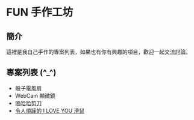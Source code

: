FUN 手作工坊
====================

簡介
----
這裡是我自己手作的專案列表，如果也有你有興趣的項目，歡迎一起交流討論。

專案列表 (^_^)
-------------
* 骰子電風扇
* WebCam 顯微鏡
* [嗚哈哈剪刀](docs/crazy-scissor.md)
* [令人煩躁的 I LOVE YOU 滑鼠](docs/iloveyou-mouse.md)